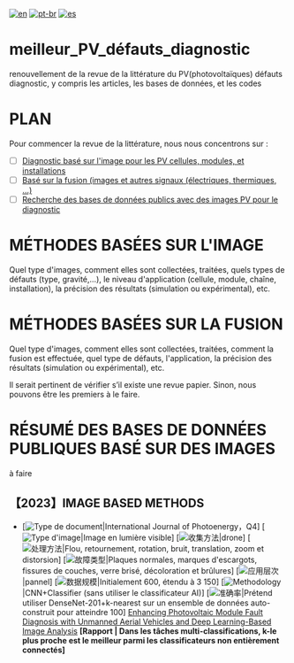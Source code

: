 [![en](https://img.shields.io/badge/lang-en-blue.svg)](https://github.com/574168985/awesome_PV_faults_diagnosis/edit/main/README.md)
[![pt-br](https://img.shields.io/badge/lang-fr-white.svg)](https://github.com/574168985/awesome_PV_faults_diagnosis/edit/main/README.fr.md)
[![es](https://img.shields.io/badge/lang-cn-red.svg)](https://github.com/574168985/awesome_PV_faults_diagnosis/edit/main/README.cn.md)
# meilleur_PV_défauts_diagnostic
renouvellement de la revue de la littérature du PV(photovoltaïques) défauts diagnostic, y compris les articles, les bases de données, et les codes

# PLAN

Pour commencer la revue de la littérature, nous nous concentrons sur :

- [ ] [Diagnostic basé sur l'image pour les PV cellules, modules, et installations](#MÉTHODES-BASÉES-SUR-L'IMAGE)
- [ ] [Basé sur la fusion (images et autres signaux (électriques, thermiques, …)](#MÉTHODES-BASÉES-SUR-LA-FUSION)
- [ ] [Recherche des bases de données publics avec des images PV pour le diagnostic](#RÉSUMÉ-DES-BASES-DE-DONNÉES-PUBLIQUES-BASÉ-SUR-DES-IMAGES)

# MÉTHODES BASÉES SUR L'IMAGE

Quel type d'images, comment elles sont collectées, traitées, quels types de défauts (type, gravité,…), le niveau d'application (cellule, module, chaîne, installation), la précision des résultats (simulation ou expérimental), etc.

# MÉTHODES BASÉES SUR LA FUSION

Quel type d'images, comment elles sont collectées, traitées, comment la fusion est effectuée, quel type de défauts, l'application, la précision des résultats (simulation ou expérimental), etc.

Il serait pertinent de vérifier s’il existe une revue papier. Sinon, nous pouvons être les premiers à le faire.

# RÉSUMÉ DES BASES DE DONNÉES PUBLIQUES BASÉ SUR DES IMAGES

à faire

## 【2023】IMAGE BASED METHODS

- [![Type de document](https://img.shields.io/badge/TypeDeDocument-8A2BE2)|International Journal of Photoenergy，Q4] [![Type d'image](https://img.shields.io/badge/TypeD'image-2b83e2)|Image en lumière visible] [![收集方法](https://img.shields.io/badge/MéthodeDeCollecte-e28a2b)|drone] [![处理方法](https://img.shields.io/badge/TraitementD'images-83e22b)|Flou, retournement, rotation, bruit, translation, zoom et distorsion] [![故障类型](https://img.shields.io/badge/TypeDeDéfaut-ff0000)|Plaques normales, marques d'escargots, fissures de couches, verre brisé, décoloration et brûlures] [![应用层次](https://img.shields.io/badge/NiveauD'application-009999)|pannel] [![数据规模](https://img.shields.io/badge/TailleDesDonnées-990066)|Initialement 600, étendu à 3 150] [![Methodology](https://img.shields.io/badge/Conception-6666cc)|CNN+Classifier (sans utiliser le classificateur AI)] [![准确率](https://img.shields.io/badge/Accuracy-660066)|Prétend utiliser DenseNet-201+k-nearest sur un ensemble de données auto-construit pour atteindre 100] [Enhancing Photovoltaic Module Fault Diagnosis with Unmanned Aerial Vehicles and Deep Learning-Based Image Analysis](https://www.hindawi.com/journals/ijp/2023/8665729/) **[Rapport | Dans les tâches multi-classifications, k-le plus proche est le meilleur parmi les classificateurs non entièrement connectés]**
